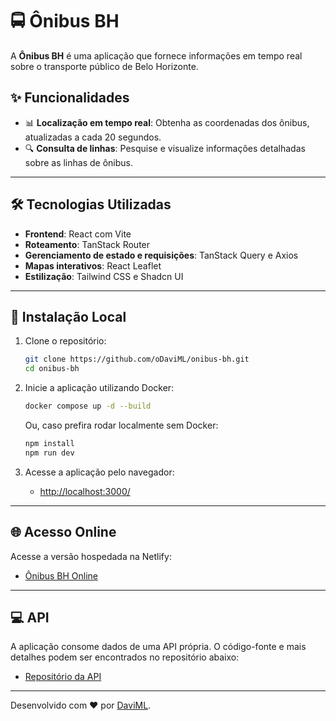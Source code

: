 # 🚍 Ônibus BH

A **Ônibus BH** é uma aplicação que fornece informações em tempo real sobre o transporte público de Belo Horizonte.

## ✨ Funcionalidades

- 📊 **Localização em tempo real**: Obtenha as coordenadas dos ônibus, atualizadas a cada 20 segundos.
- 🔍 **Consulta de linhas**: Pesquise e visualize informações detalhadas sobre as linhas de ônibus.

---

## 🛠 Tecnologias Utilizadas

- **Frontend**: React com Vite
- **Roteamento**: TanStack Router
- **Gerenciamento de estado e requisições**: TanStack Query e Axios
- **Mapas interativos**: React Leaflet
- **Estilização**: Tailwind CSS e Shadcn UI

---

## 🚀 Instalação Local

1. Clone o repositório:

   ```bash
   git clone https://github.com/oDaviML/onibus-bh.git
   cd onibus-bh
   ```

2. Inicie a aplicação utilizando Docker:

   ```bash
   docker compose up -d --build
   ```

   Ou, caso prefira rodar localmente sem Docker:

   ```bash
   npm install
   npm run dev
   ```

3. Acesse a aplicação pelo navegador:

   - [http://localhost:3000/](http://localhost:3000/)

---

## 🌐 Acesso Online

Acesse a versão hospedada na Netlify:

- [Ônibus BH Online](https://onibusbh.netlify.app/)

---

## 💻 API

A aplicação consome dados de uma API própria. O código-fonte e mais detalhes podem ser encontrados no repositório abaixo:

- [Repositório da API](https://github.com/oDaviML/api-onibusbh)

---

Desenvolvido com ❤️ por [DaviML](https://github.com/oDaviML).

